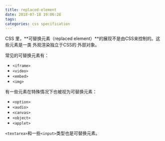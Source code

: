 ```yaml
---
title: replaced-element
date: 2018-07-18 19:06:28
tags:
categories: css specification
---
```


CSS 里，**可替换元素（replaced element）**的展现不是由CSS来控制的。这些元素是一类 外观渲染独立于CSS的 外部对象。

常见的可替换元素有：
* `<iframe>`
* `<video>`
* `<embed>`
* `<img>`

有一些元素在特殊情况下也被视为可替换元素：
* `<option>`
* `<audio>`
* `<canvas>`
* `<object>`
* `<applet>`

`<textarea>`和一些`<input>`类型也是可替换元素。
